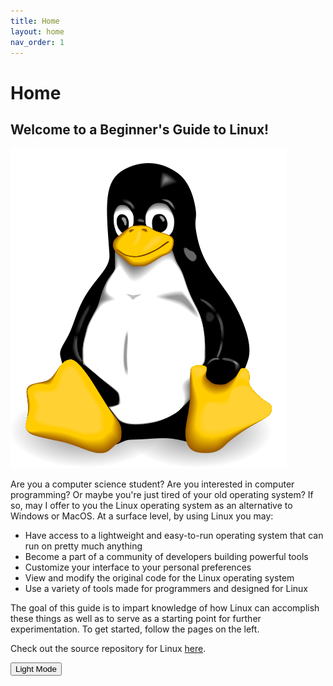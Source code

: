 ```yaml
---
title: Home
layout: home
nav_order: 1
---
```

# Home

## Welcome to a Beginner's Guide to Linux!

![](./assets/logo.png)

Are you a computer science student? Are you interested in computer programming? Or maybe you're just tired of your old operating system? If so, may I offer to you the Linux operating system as an alternative to Windows or MacOS. At a surface level, by using Linux you may:

* Have access to a lightweight and easy-to-run operating system that can run on pretty much anything
* Become a part of a community of developers building powerful tools
* Customize your interface to your personal preferences
* View and modify the original code for the Linux operating system
* Use a variety of tools made for programmers and designed for Linux

The goal of this guide is to impart knowledge of how Linux can accomplish these things as well as to serve as a starting point for further experimentation. To get started, follow the pages on the left.

Check out the source repository for Linux [here].

<button class="btn js-toggle-dark-mode">Light Mode</button>

<script>
const toggleDarkMode = document.querySelector('.js-toggle-dark-mode');

jtd.addEvent(toggleDarkMode, 'click', function(){
  if (jtd.getTheme() === 'dark') {
    jtd.setTheme('light');
    toggleDarkMode.textContent = 'Dark Mode';
  } else {
    jtd.setTheme('dark');
    toggleDarkMode.textContent = 'Light Mode;
  }
});
</script>

[here]: https://github.com/torvalds/linux